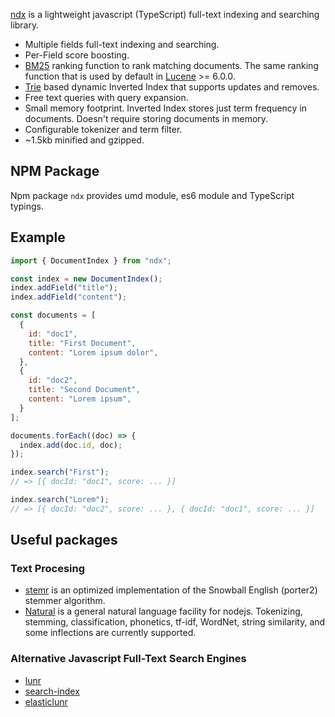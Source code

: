 [ndx](http://github.com/localvoid/ndx) is a lightweight javascript (TypeScript) full-text indexing and searching
library.

- Multiple fields full-text indexing and searching.
- Per-Field score boosting.
- [BM25](https://en.wikipedia.org/wiki/Okapi_BM25) ranking function to rank matching documents. The same ranking
  function that is used by default in [Lucene](http://lucene.apache.org/core/) >= 6.0.0.
- [Trie](https://en.wikipedia.org/wiki/Trie) based dynamic Inverted Index that supports updates and removes.
- Free text queries with query expansion.
- Small memory footprint. Inverted Index stores just term frequency in documents. Doesn't require storing documents in
  memory.
- Configurable tokenizer and term filter.
- ~1.5kb minified and gzipped.

## NPM Package

Npm package `ndx` provides umd module, es6 module and TypeScript typings.

## Example

```js
import { DocumentIndex } from "ndx";

const index = new DocumentIndex();
index.addField("title");
index.addField("content");

const documents = [
  {
    id: "doc1",
    title: "First Document",
    content: "Lorem ipsum dolor",
  },
  {
    id: "doc2",
    title: "Second Document",
    content: "Lorem ipsum",
  }
];

documents.forEach((doc) => {
  index.add(doc.id, doc);
});

index.search("First");
// => [{ docId: "doc1", score: ... }]

index.search("Lorem");
// => [{ docId: "doc2", score: ... }, { docId: "doc1", score: ... }]

```

## Useful packages

### Text Procesing

- [stemr](https://github.com/localvoid/stemr) is an optimized implementation of the Snowball English (porter2) stemmer
algorithm.
- [Natural](https://github.com/NaturalNode/natural/) is a general natural language facility for nodejs. Tokenizing,
stemming, classification, phonetics, tf-idf, WordNet, string similarity, and some inflections are currently supported.

### Alternative Javascript Full-Text Search Engines

- [lunr](https://github.com/olivernn/lunr.js)
- [search-index](https://github.com/fergiemcdowall/search-index)
- [elasticlunr](https://github.com/weixsong/elasticlunr.js)
